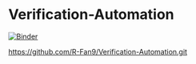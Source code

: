 # Verification-Automation

[![Binder](https://mybinder.org/badge_logo.svg)](https://mybinder.org/v2/gh/R-Fan9/Verification-Automation.git/main)

https://github.com/R-Fan9/Verification-Automation.git
